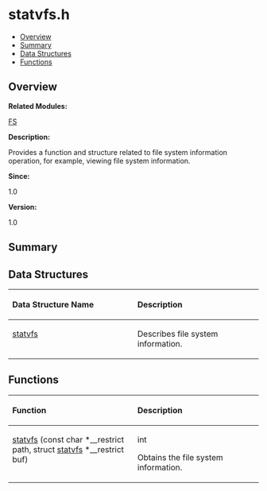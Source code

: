 # statvfs.h<a name="EN-US_TOPIC_0000001055228020"></a>

-   [Overview](#section1340546218165629)
-   [Summary](#section1942137902165629)
-   [Data Structures](#nested-classes)
-   [Functions](#func-members)

## **Overview**<a name="section1340546218165629"></a>

**Related Modules:**

[FS](fs.md)

**Description:**

Provides a function and structure related to file system information operation, for example, viewing file system information. 

**Since:**

1.0

**Version:**

1.0

## **Summary**<a name="section1942137902165629"></a>

## Data Structures<a name="nested-classes"></a>

<a name="table264357379165629"></a>
<table><thead align="left"><tr id="row2102786636165629"><th class="cellrowborder" valign="top" width="50%" id="mcps1.1.3.1.1"><p id="p592352042165629"><a name="p592352042165629"></a><a name="p592352042165629"></a>Data Structure Name</p>
</th>
<th class="cellrowborder" valign="top" width="50%" id="mcps1.1.3.1.2"><p id="p43741511165629"><a name="p43741511165629"></a><a name="p43741511165629"></a>Description</p>
</th>
</tr>
</thead>
<tbody><tr id="row803112781165629"><td class="cellrowborder" valign="top" width="50%" headers="mcps1.1.3.1.1 "><p id="p2016181514165629"><a name="p2016181514165629"></a><a name="p2016181514165629"></a><a href="statvfs.md">statvfs</a></p>
</td>
<td class="cellrowborder" valign="top" width="50%" headers="mcps1.1.3.1.2 "><p id="p124083072165629"><a name="p124083072165629"></a><a name="p124083072165629"></a>Describes file system information. </p>
</td>
</tr>
</tbody>
</table>

## Functions<a name="func-members"></a>

<a name="table1156438220165629"></a>
<table><thead align="left"><tr id="row1247096697165629"><th class="cellrowborder" valign="top" width="50%" id="mcps1.1.3.1.1"><p id="p76063333165629"><a name="p76063333165629"></a><a name="p76063333165629"></a>Function</p>
</th>
<th class="cellrowborder" valign="top" width="50%" id="mcps1.1.3.1.2"><p id="p1017798617165629"><a name="p1017798617165629"></a><a name="p1017798617165629"></a>Description</p>
</th>
</tr>
</thead>
<tbody><tr id="row1894569202165629"><td class="cellrowborder" valign="top" width="50%" headers="mcps1.1.3.1.1 "><p id="p1637152393165629"><a name="p1637152393165629"></a><a name="p1637152393165629"></a><a href="fs.md#ga41058769ad8ea7d7d467799f651b8b1a">statvfs</a> (const char *__restrict path, struct <a href="statvfs.md">statvfs</a> *__restrict buf)</p>
</td>
<td class="cellrowborder" valign="top" width="50%" headers="mcps1.1.3.1.2 "><p id="p1149388078165629"><a name="p1149388078165629"></a><a name="p1149388078165629"></a>int </p>
<p id="p1316602375165629"><a name="p1316602375165629"></a><a name="p1316602375165629"></a>Obtains the file system information. </p>
</td>
</tr>
</tbody>
</table>

